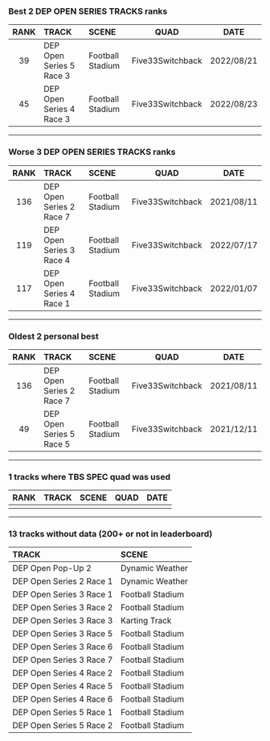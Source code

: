 ### Best 2 DEP OPEN SERIES TRACKS ranks
|RANK|TRACK|SCENE|QUAD|DATE|
|:---:|:---|:---|:---:|:---:|
|39|DEP Open Series 5 Race 3|Football Stadium|Five33Switchback|2022/08/21|
|45|DEP Open Series 4 Race 3|Football Stadium|Five33Switchback|2022/08/23|
---
### Worse 3 DEP OPEN SERIES TRACKS ranks
|RANK|TRACK|SCENE|QUAD|DATE|
|:---:|:---|:---|:---:|:---:|
|136|DEP Open Series 2 Race 7|Football Stadium|Five33Switchback|2021/08/11|
|119|DEP Open Series 3 Race 4|Football Stadium|Five33Switchback|2022/07/17|
|117|DEP Open Series 4 Race 1|Football Stadium|Five33Switchback|2022/01/07|
---
### Oldest 2 personal best
|RANK|TRACK|SCENE|QUAD|DATE|
|:---:|:---|:---|:---:|:---:|
|136|DEP Open Series 2 Race 7|Football Stadium|Five33Switchback|2021/08/11|
|49|DEP Open Series 5 Race 5|Football Stadium|Five33Switchback|2021/12/11|
---
### 1 tracks where TBS SPEC quad was used
|RANK|TRACK|SCENE|QUAD|DATE|
|:---:|:---|:---|:---:|:---:|
||||||
---
### 13 tracks without data (200+ or not in leaderboard)
|TRACK|SCENE|
|:---|:---|
|DEP Open Pop-Up 2|Dynamic Weather|
|DEP Open Series 2 Race 1|Dynamic Weather|
|DEP Open Series 3 Race 1|Football Stadium|
|DEP Open Series 3 Race 2|Football Stadium|
|DEP Open Series 3 Race 3|Karting Track|
|DEP Open Series 3 Race 5|Football Stadium|
|DEP Open Series 3 Race 6|Football Stadium|
|DEP Open Series 3 Race 7|Football Stadium|
|DEP Open Series 4 Race 2|Football Stadium|
|DEP Open Series 4 Race 5|Football Stadium|
|DEP Open Series 4 Race 6|Football Stadium|
|DEP Open Series 5 Race 1|Football Stadium|
|DEP Open Series 5 Race 2|Football Stadium|
